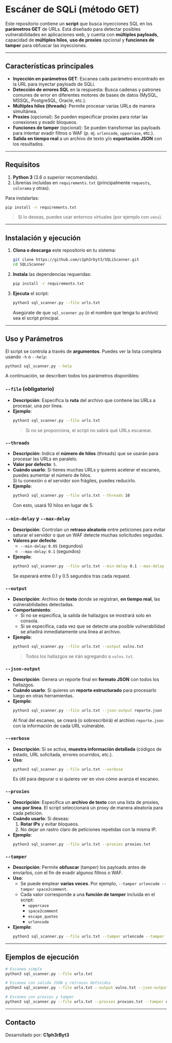 # Escáner de SQLi (método GET)

Este repositorio contiene un **script** que busca inyecciones SQL en los **parámetros GET** de URLs. Está diseñado para detectar posibles vulnerabilidades en aplicaciones web, y cuenta con **múltiples payloads**, capacidad de **múltiples hilos**, **uso de proxies** opcional y **funciones de tamper** para obfuscar las inyecciones.

---

## Características principales

- **Inyección en parámetros GET**: Escanea cada parámetro encontrado en la URL para inyectar payloads de SQLi.
- **Detección de errores SQL** en la respuesta: Busca cadenas y patrones comunes de error en diferentes motores de bases de datos (MySQL, MSSQL, PostgreSQL, Oracle, etc.).
- **Múltiples hilos (threads)**: Permite procesar varias URLs de manera simultánea.
- **Proxies** (opcional): Se pueden especificar proxies para rotar las conexiones y evadir bloqueos.
- **Funciones de tamper** (opcional): Se pueden transformar las payloads para intentar evadir filtros o WAF (p. ej. `urlencode`, `uppercase`, etc.).
- **Salida en tiempo real** a un archivo de texto y/o **exportación JSON** con los resultados.

---

## Requisitos

1. **Python 3** (3.6 o superior recomendado).
2. Librerías incluidas en `requirements.txt` (principalmente `requests`, `colorama` y otras).

Para instalarlas:
```bash
pip install -r requirements.txt
```
> Si lo deseas, puedes usar entornos virtuales (por ejemplo con `venv`).

---

## Instalación y ejecución

1. **Clona o descarga** este repositorio en tu sistema:
   ```bash
   git clone https://github.com/c1ph3rbyt3/SQLiScanner.git
   cd SQLiScanner
   ```
2. **Instala** las dependencias requeridas:
   ```bash
   pip install -r requirements.txt
   ```
3. **Ejecuta** el script:
   ```bash
   python3 sql_scanner.py --file urls.txt
   ```
   Asegúrate de que `sql_scanner.py` (o el nombre que tenga tu archivo) sea el script principal.

---

## Uso y Parámetros

El script se controla a través de **argumentos**. Puedes ver la lista completa usando `-h` o `--help`:

```bash
python3 sql_scanner.py --help
```

A continuación, se describen todos los parámetros disponibles:

### `--file` (obligatorio)
- **Descripción**: Especifica la **ruta** del archivo que contiene las URLs a procesar, una por línea.
- **Ejemplo**:
  ```bash
  python3 sql_scanner.py --file urls.txt
  ```
  > Si no se proporciona, el script no sabrá qué URLs escanear.

### `--threads`
- **Descripción**: Indica el **número de hilos** (threads) que se usarán para procesar las URLs en paralelo.
- **Valor por defecto**: `5`.
- **Cuándo usarlo**: Si tienes muchas URLs y quieres acelerar el escaneo, puedes aumentar el número de hilos.  
  Si tu conexión o el servidor son frágiles, puedes reducirlo.
- **Ejemplo**:
  ```bash
  python3 sql_scanner.py --file urls.txt --threads 10
  ```
  Con esto, usará 10 hilos en lugar de 5.

### `--min-delay` y `--max-delay`
- **Descripción**: Controlan un **retraso aleatorio** entre peticiones para evitar saturar el servidor o que un WAF detecte muchas solicitudes seguidas.
- **Valores por defecto**:
  - `--min-delay`: `0.05` (segundos)
  - `--max-delay`: `0.1` (segundos)
- **Ejemplo**:
  ```bash
  python3 sql_scanner.py --file urls.txt --min-delay 0.1 --max-delay 0.5
  ```
  Se esperará entre 0.1 y 0.5 segundos tras cada request.

### `--output`
- **Descripción**: Archivo de **texto** donde se registran, **en tiempo real**, las vulnerabilidades detectadas.
- **Comportamiento**: 
  - Si no se especifica, la salida de hallazgos se mostrará solo en consola.
  - Si se especifica, cada vez que se detecte una posible vulnerabilidad se añadirá inmediatamente una línea al archivo.
- **Ejemplo**:
  ```bash
  python3 sql_scanner.py --file urls.txt --output vulns.txt
  ```
  > Todos los hallazgos se irán agregando a `vulns.txt`.

### `--json-output`
- **Descripción**: Genera un reporte final en **formato JSON** con todos los hallazgos.
- **Cuándo usarlo**: Si quieres un **reporte estructurado** para procesarlo luego en otras herramientas.
- **Ejemplo**:
  ```bash
  python3 sql_scanner.py --file urls.txt --json-output reporte.json
  ```
  Al final del escaneo, se creará (o sobrescribirá) el archivo `reporte.json` con la información de cada URL vulnerable.

### `--verbose`
- **Descripción**: Si se activa, **muestra información detallada** (códigos de estado, URL solicitada, errores ocurridos, etc.).
- **Uso**:
  ```bash
  python3 sql_scanner.py --file urls.txt --verbose
  ```
  Es útil para depurar o si quieres ver en vivo cómo avanza el escaneo.

### `--proxies`
- **Descripción**: Especifica un **archivo de texto** con una lista de proxies, **uno por línea**. El script seleccionará un proxy de manera aleatoria para cada petición.
- **Cuándo usarlo**: Si deseas:
  1. **Rotar IPs** y evitar bloqueos.
  2. No dejar un rastro claro de peticiones repetidas con la misma IP.
- **Ejemplo**:
  ```bash
  python3 sql_scanner.py --file urls.txt --proxies proxies.txt
  ```

### `--tamper`
- **Descripción**: Permite **obfuscar** (tamper) los payloads antes de enviarlos, con el fin de evadir algunos filtros o WAF.
- **Uso**:
  - Se puede emplear **varias veces**. Por ejemplo, `--tamper urlencode --tamper space2comment`.
  - Cada valor corresponde a una **función de tamper** incluida en el script:
    - `uppercase`
    - `space2comment`
    - `escape_quotes`
    - `urlencode`
- **Ejemplo**:
  ```bash
  python3 sql_scanner.py --file urls.txt --tamper urlencode --tamper space2comment
  ```

---

## Ejemplos de ejecución

```bash
# Escaneo simple
python3 sql_scanner.py --file urls.txt

# Escaneo con salida JSON y retrasos definidos
python3 sql_scanner.py --file urls.txt --output vulns.txt --json-output salida.json --min-delay 0.1 --max-delay 0.5

# Escaneo con proxies y tamper
python3 sql_scanner.py --file urls.txt --proxies proxies.txt --tamper urlencode --tamper escape_quotes
```

---

## Contacto

Desarrollado por: **C1ph3rByt3**